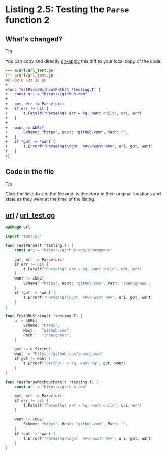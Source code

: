 # Listing 2.5: Testing the `Parse` function 2

## What's changed?

> [!TIP]
> You can copy and directly [git-apply](https://tldr.inbrowser.app/pages/common/git-apply) this diff to your local copy of the code.

```diff
--- a/url/url_test.go
+++ b/url/url_test.go
@@ -32,0 +33,16 @@
+
+func TestParseWithoutPath(t *testing.T) {
+	const uri = "https://github.com"
+
+	got, err := Parse(uri)
+	if err != nil {
+		t.Fatalf("Parse(%q) err = %q, want <nil>", uri, err)
+	}
+
+	want := &URL{
+		Scheme: "https", Host: "github.com", Path: "",
+	}
+	if *got != *want {
+		t.Errorf("Parse(%q)\ngot  %#v\nwant %#v", uri, got, want)
+	}
+}

```
## Code in the file

> [!TIP]
> Click the links to see the file and its directory in their original locations and state as they were at the time of the listing.

## [url](https://github.com/inancgumus/gobyexample/blob/6d3aff01ccf9a21756ea8b4ae9b482601c98a7c0/url) / [url_test.go](https://github.com/inancgumus/gobyexample/blob/6d3aff01ccf9a21756ea8b4ae9b482601c98a7c0/url/url_test.go)

```go
package url

import "testing"

func TestParse(t *testing.T) {
	const uri = "https://github.com/inancgumus"

	got, err := Parse(uri)
	if err != nil {
		t.Fatalf("Parse(%q) err = %q, want <nil>", uri, err)
	}
	want := &URL{
		Scheme: "https", Host: "github.com", Path: "inancgumus",
	}
	if *got != *want {
		t.Errorf("Parse(%q)\ngot  %#v\nwant %#v", uri, got, want)
	}
}

func TestURLString(t *testing.T) {
	u := &URL{
		Scheme: "https",
		Host:   "github.com",
		Path:   "inancgumus",
	}

	got := u.String()
	want := "https://github.com/inancgumus"
	if got != want {
		t.Errorf("String() = %q, want %q", got, want)
	}
}

func TestParseWithoutPath(t *testing.T) {
	const uri = "https://github.com"

	got, err := Parse(uri)
	if err != nil {
		t.Fatalf("Parse(%q) err = %q, want <nil>", uri, err)
	}

	want := &URL{
		Scheme: "https", Host: "github.com", Path: "",
	}
	if *got != *want {
		t.Errorf("Parse(%q)\ngot  %#v\nwant %#v", uri, got, want)
	}
}
```

